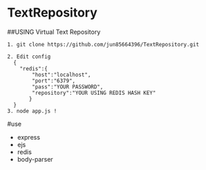 TextRepository
==============

##USING Virtual Text Repository

    1. git clone https://github.com/jun85664396/TextRepository.git
    
    2. Edit config 
      {
      	"redis":{
	     	"host":"localhost",
	    	"port":"6379",
	    	"pass":"YOUR PASSWORD",
	   	    "repository":"YOUR USING REDIS HASH KEY"
	       }
      }
    3. node app.js !

#use
+ express
+ ejs
+ redis
+ body-parser
